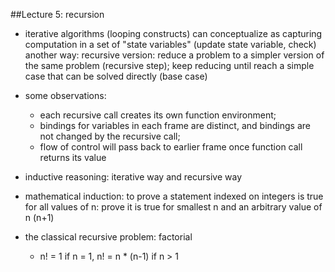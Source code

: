 ##Lecture 5: recursion
* iterative algorithms (looping constructs) can conceptualize as capturing computation in a set of "state variables" (update state variable, check)
another way: recursive version: reduce a problem to a simpler version of the same problem (recursive step); keep reducing until reach a simple case that can be solved directly (base case)
* some observations: 
	* each recursive call creates its own function environment; 
	* bindings for variables in each frame are distinct, and bindings are not changed by the recursive call; 
	* flow of control will pass back to earlier frame once function call returns its value
	
* inductive reasoning: iterative way and recursive way
* mathematical induction: to prove a statement indexed on integers is true for all values of n: prove it is true for smallest n and an arbitrary value of n (n+1)
* the classical recursive problem: factorial
	* n! = 1 if n = 1, n! = n * (n-1) if n > 1